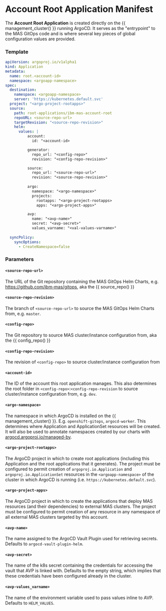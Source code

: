 Account Root Application Manifest
===============================================================================

The **Account Root Application** is created directly on the {{ management_cluster() }} running ArgoCD. It serves as the "entrypoint" to the MAS GitOps code and is where several key pieces of global configuration values are provided.

### Template

```yaml
apiVersion: argoproj.io/v1alpha1
kind: Application
metadata:
  name: root.<account-id>
  namespace: <argoapp-namespace>
spec:
  destination:
    namespace: <argoapp-namespace>
    server: 'https://kubernetes.default.svc'
  project: "<argo-project-rootapps>"
  source:
    path: root-applications/ibm-mas-account-root
    repoURL: <source-repo-url>
    targetRevision: "<source-repo-revision>"
    helm:
      values: |
          account:
            id: "<account-id>

          generator:
            repo_url: "<config-repo>"
            revision: "<config-repo-revision>"

          source:
            repo_url: "<source-repo-url>"
            revision: "<source-repo-revision>"
          
          argo:
            namespace: "<argo-namespace>"
            projects:
              rootapps: "<argo-project-rootapps>
              apps: "<argo-project-apps>"

          avp:
            name: "<avp-name>"
            secret: "<avp-secret>"
            values_varname: "<val-values-varname>"
    
  syncPolicy:
    syncOptions:
      - CreateNamespace=false
```

### Parameters
#### `<source-repo-url>`
The URL of the Git repository containing the MAS GitOps Helm Charts, e.g. https://github.com/ibm-mas/gitops, aka the {{ source_repo() }}

#### `<source-repo-revision>`
The branch of `<source-repo-url>` to source the MAS GitOps Helm Charts from, e.g. `master`.

#### `<config-repo>`
The Git repository to source MAS cluster/instance configuration from, aka the {{ config_repo() }}

#### `<config-repo-revision>`
The revision of `<config-repo>` to source cluster/instance configuration from

#### `<account-id>`
The ID of the account this root application manages. This also determines the root folder in `<config-repo>`:`<config-repo-revision` to source cluster/instance configuration from, e.g. `dev`.

#### `<argo-namespace>`
The namespace in which ArgoCD is installed on the {{ management_cluster() }}. E.g. `openshift-gitops`, `argocd-worker`. This determines where Application and ApplicationSet resources will be created. It will also be used to annotate namespaces created by our charts with [argocd.argoproj.io/managed-by](https://argocd-operator.readthedocs.io/en/stable/usage/deploy-to-different-namespaces/).

#### `<argo-project-rootapps>`
The ArgoCD project in which to create root applications (including this Application and the root applications that it generates). The project must be configured to permit creation of `argoproj.io.Application` and `argoproj.io.ApplicationSet` resources in the `<argoapp-namespace>` of the cluster in which ArgoCD is running (i.e. `https://kubernetes.default.svc`).

#### `<argo-project-apps>`
The ArgoCD project in which to create the applications that deploy MAS resources (and their dependencies) to external MAS clusters. The project must be configured to permit creation of any resource in any namespace of all external MAS clusters targeted by this account.

#### `<avp-name>`
The name assigned to the ArgoCD Vault Plugin used for retrieving secrets. Defaults to `argocd-vault-plugin-helm`.

#### `<avp-secret>`
The name of the k8s secret containing the credentials for accessing the vault that AVP is linked with. Defaults to the empty string, which implies that these credentials have been configured already in the cluster.

#### `<avp-values_varname>`
The name of the environment variable used to pass values inline to AVP. Defaults to `HELM_VALUES`.

